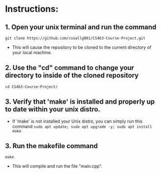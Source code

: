 # Instructions:
 
## 1. Open your unix terminal and run the command  
`git clone https://github.com/cssallg001/CS463-Course-Project.git`
- This will cause the repository to be cloned to the current directory of your local machine. 

## 2. Use the "cd" command to change your directory to inside of the cloned repository
`cd CS463-Course-Project/`

## 3. Verify that 'make' is installed and properly up to date within your unix distro. 
- If 'make' is not installed your Unix distro, you can simply run this command 
`sudo apt update; sudo apt upgrade -y; sudo apt install make`


## 3. Run the makefile command
`make`
- This will compile and run the file "main.cpp".
